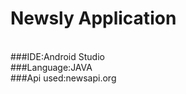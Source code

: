 # Newsly Application
<br>
###IDE:Android Studio 
<br>
###Language:JAVA   
<br>
###Api used:newsapi.org  
